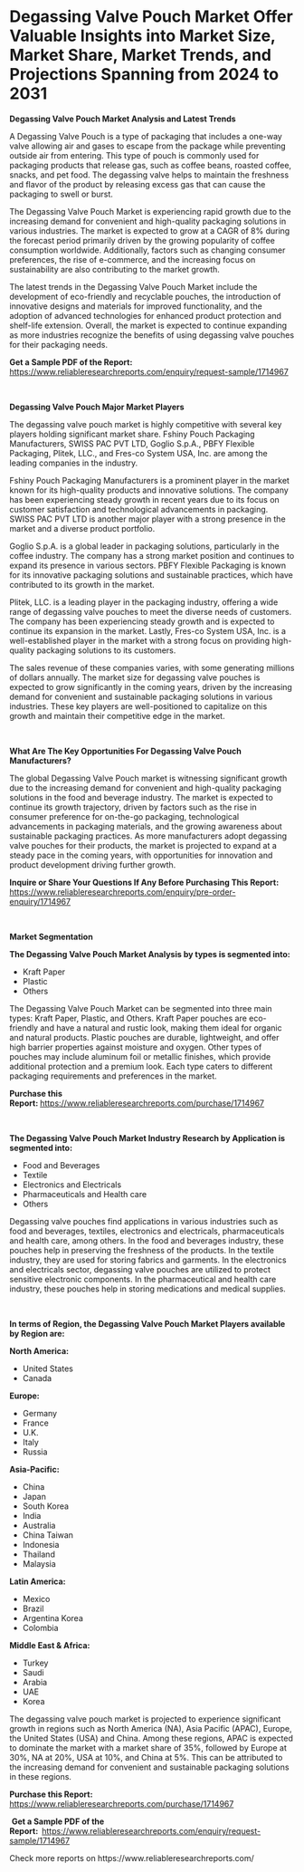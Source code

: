 <p><h1>Degassing Valve Pouch Market Offer Valuable Insights into Market Size, Market Share, Market Trends, and Projections Spanning from 2024 to 2031</h1></p><p><strong>Degassing Valve Pouch Market Analysis and Latest Trends</strong></p>
<p><p>A Degassing Valve Pouch is a type of packaging that includes a one-way valve allowing air and gases to escape from the package while preventing outside air from entering. This type of pouch is commonly used for packaging products that release gas, such as coffee beans, roasted coffee, snacks, and pet food. The degassing valve helps to maintain the freshness and flavor of the product by releasing excess gas that can cause the packaging to swell or burst.</p><p>The Degassing Valve Pouch Market is experiencing rapid growth due to the increasing demand for convenient and high-quality packaging solutions in various industries. The market is expected to grow at a CAGR of 8% during the forecast period primarily driven by the growing popularity of coffee consumption worldwide. Additionally, factors such as changing consumer preferences, the rise of e-commerce, and the increasing focus on sustainability are also contributing to the market growth.</p><p>The latest trends in the Degassing Valve Pouch Market include the development of eco-friendly and recyclable pouches, the introduction of innovative designs and materials for improved functionality, and the adoption of advanced technologies for enhanced product protection and shelf-life extension. Overall, the market is expected to continue expanding as more industries recognize the benefits of using degassing valve pouches for their packaging needs.</p></p>
<p><strong>Get a Sample PDF of the Report:&nbsp;</strong> <a href="https://www.reliableresearchreports.com/enquiry/request-sample/1714967">https://www.reliableresearchreports.com/enquiry/request-sample/1714967</a></p>
<p>&nbsp;</p>
<p><strong>Degassing Valve Pouch Major Market Players</strong></p>
<p><p>The degassing valve pouch market is highly competitive with several key players holding significant market share. Fshiny Pouch Packaging Manufacturers, SWISS PAC PVT LTD, Goglio S.p.A., PBFY Flexible Packaging, Plitek, LLC., and Fres-co System USA, Inc. are among the leading companies in the industry.</p><p>Fshiny Pouch Packaging Manufacturers is a prominent player in the market known for its high-quality products and innovative solutions. The company has been experiencing steady growth in recent years due to its focus on customer satisfaction and technological advancements in packaging. SWISS PAC PVT LTD is another major player with a strong presence in the market and a diverse product portfolio.</p><p>Goglio S.p.A. is a global leader in packaging solutions, particularly in the coffee industry. The company has a strong market position and continues to expand its presence in various sectors. PBFY Flexible Packaging is known for its innovative packaging solutions and sustainable practices, which have contributed to its growth in the market.</p><p>Plitek, LLC. is a leading player in the packaging industry, offering a wide range of degassing valve pouches to meet the diverse needs of customers. The company has been experiencing steady growth and is expected to continue its expansion in the market. Lastly, Fres-co System USA, Inc. is a well-established player in the market with a strong focus on providing high-quality packaging solutions to its customers.</p><p>The sales revenue of these companies varies, with some generating millions of dollars annually. The market size for degassing valve pouches is expected to grow significantly in the coming years, driven by the increasing demand for convenient and sustainable packaging solutions in various industries. These key players are well-positioned to capitalize on this growth and maintain their competitive edge in the market.</p></p>
<p>&nbsp;</p>
<p><strong>What Are The Key Opportunities For Degassing Valve Pouch Manufacturers?</strong></p>
<p><p>The global Degassing Valve Pouch market is witnessing significant growth due to the increasing demand for convenient and high-quality packaging solutions in the food and beverage industry. The market is expected to continue its growth trajectory, driven by factors such as the rise in consumer preference for on-the-go packaging, technological advancements in packaging materials, and the growing awareness about sustainable packaging practices. As more manufacturers adopt degassing valve pouches for their products, the market is projected to expand at a steady pace in the coming years, with opportunities for innovation and product development driving further growth.</p></p>
<p><strong>Inquire or Share Your Questions If Any Before Purchasing This Report:</strong> <a href="https://www.reliableresearchreports.com/enquiry/pre-order-enquiry/1714967">https://www.reliableresearchreports.com/enquiry/pre-order-enquiry/1714967</a></p>
<p>&nbsp;</p>
<p><strong>Market Segmentation</strong></p>
<p><strong>The Degassing Valve Pouch Market Analysis by types is segmented into:</strong></p>
<p><ul><li>Kraft Paper</li><li>Plastic</li><li>Others</li></ul></p>
<p><p>The Degassing Valve Pouch Market can be segmented into three main types: Kraft Paper, Plastic, and Others. Kraft Paper pouches are eco-friendly and have a natural and rustic look, making them ideal for organic and natural products. Plastic pouches are durable, lightweight, and offer high barrier properties against moisture and oxygen. Other types of pouches may include aluminum foil or metallic finishes, which provide additional protection and a premium look. Each type caters to different packaging requirements and preferences in the market.</p></p>
<p><strong>Purchase this Report:&nbsp;</strong><a href="https://www.reliableresearchreports.com/purchase/1714967">https://www.reliableresearchreports.com/purchase/1714967</a></p>
<p>&nbsp;</p>
<p><strong>The Degassing Valve Pouch Market Industry Research by Application is segmented into:</strong></p>
<p><ul><li>Food and Beverages</li><li>Textile</li><li>Electronics and Electricals</li><li>Pharmaceuticals and Health care</li><li>Others</li></ul></p>
<p><p>Degassing valve pouches find applications in various industries such as food and beverages, textiles, electronics and electricals, pharmaceuticals and health care, among others. In the food and beverages industry, these pouches help in preserving the freshness of the products. In the textile industry, they are used for storing fabrics and garments. In the electronics and electricals sector, degassing valve pouches are utilized to protect sensitive electronic components. In the pharmaceutical and health care industry, these pouches help in storing medications and medical supplies.</p></p>
<p>&nbsp;</p>
<p><strong>In terms of Region, the Degassing Valve Pouch Market Players available by Region are:</strong></p>
<p>
    <p> <strong> North America: </strong>
        <ul>
            <li>United States</li>
            <li>Canada</li>
        </ul>
        </p> 
    <p> <strong> Europe: </strong>
        <ul>
            <li>Germany</li>
            <li>France</li>
            <li>U.K.</li>
            <li>Italy</li>
            <li>Russia</li>
        </ul>
        </p> 
    <p> <strong> Asia-Pacific: </strong>
        <ul>
            <li>China</li>
            <li>Japan</li>
            <li>South Korea</li>
            <li>India</li>
            <li>Australia</li>
            <li>China Taiwan</li>
            <li>Indonesia</li>
            <li>Thailand</li>
            <li>Malaysia</li>
        </ul>
        </p> 
    <p> <strong> Latin America: </strong>
        <ul>
            <li>Mexico</li>
            <li>Brazil</li>
            <li>Argentina Korea</li>
            <li>Colombia</li>
        </ul>
        </p> 
    <p> <strong> Middle East & Africa: </strong>
        <ul>
            <li>Turkey</li>
            <li>Saudi</li>
            <li>Arabia</li>
            <li>UAE</li>
            <li>Korea</li>
        </ul>
    </p>
    </p>
<p><p>The degassing valve pouch market is projected to experience significant growth in regions such as North America (NA), Asia Pacific (APAC), Europe, the United States (USA) and China. Among these regions, APAC is expected to dominate the market with a market share of 35%, followed by Europe at 30%, NA at 20%, USA at 10%, and China at 5%. This can be attributed to the increasing demand for convenient and sustainable packaging solutions in these regions.</p></p>
<p><strong>Purchase this Report: </strong><a href="https://www.reliableresearchreports.com/purchase/1714967">https://www.reliableresearchreports.com/purchase/1714967</a></p>
<p>&nbsp;<strong>Get a Sample PDF of the Report:&nbsp;&nbsp;</strong><a href="https://www.reliableresearchreports.com/enquiry/request-sample/1714967">https://www.reliableresearchreports.com/enquiry/request-sample/1714967</a></p>
<p><strong></strong></p>
<p>Check more reports on https://www.reliableresearchreports.com/</p>